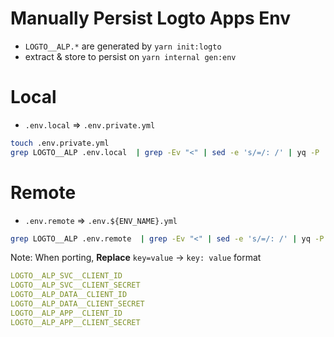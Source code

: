 # Manually Persist Logto Apps Env

- `LOGTO__ALP.*` are generated by `yarn init:logto`
- extract & store to persist on `yarn internal gen:env`

# Local

- `.env.local` => `.env.private.yml`

```bash
touch .env.private.yml
grep LOGTO__ALP .env.local  | grep -Ev "<" | sed -e 's/=/: /' | yq -P | tee -a .env.private.yml
```

# Remote

- `.env.remote` => `.env.${ENV_NAME}.yml`

```bash
grep LOGTO__ALP .env.remote  | grep -Ev "<" | sed -e 's/=/: /' | yq -P | tee -a .env.${ENV_NAME}.yml
```

Note: When porting, <b>Replace</b> `key=value` -> `key: value` format

```yaml
LOGTO__ALP_SVC__CLIENT_ID
LOGTO__ALP_SVC__CLIENT_SECRET
LOGTO__ALP_DATA__CLIENT_ID
LOGTO__ALP_DATA__CLIENT_SECRET
LOGTO__ALP_APP__CLIENT_ID
LOGTO__ALP_APP__CLIENT_SECRET
```
